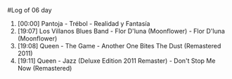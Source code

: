 #Log of 06 day

1. [00:00] Pantoja - Trébol - Realidad y Fantasía
1. [19:07] Los Villanos Blues Band - Flor D'luna (Moonflower) - Flor D'luna (Moonflower)
1. [19:08] Queen - The Game - Another One Bites The Dust (Remastered 2011)
1. [19:11] Queen - Jazz (Deluxe Edition 2011 Remaster) - Don't Stop Me Now (Remastered)
